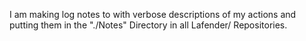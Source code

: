 I am making log notes to with verbose descriptions of my actions and putting them in the "./Notes" Directory in all Lafender/ Repositories.
